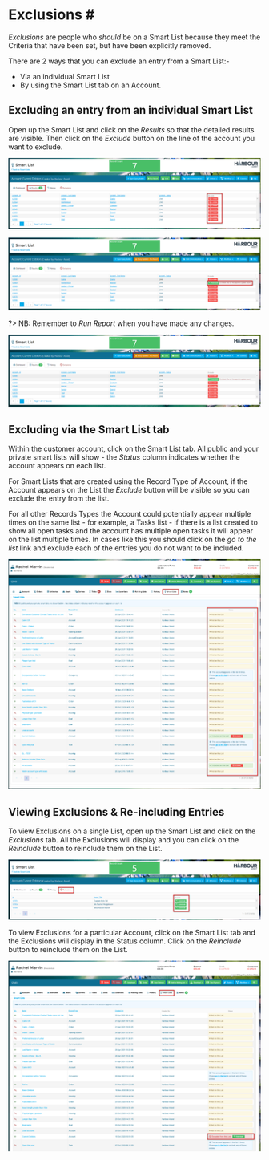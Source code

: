 # Exclusions \#

_Exclusions_ are people who _should_ be on a Smart List because they meet the Criteria that have been set, but have been explicitly removed.

There are 2 ways that you can exclude an entry from a Smart List:-

* Via an individual Smart List
* By using the Smart List tab on an Account.

## Excluding an entry from an individual Smart List

Open up the Smart List and click on the _Results_ so that the detailed results are visible. Then click on the _Exclude_ button on the line of the account you want to exclude.

![image-20210501112302512](../.gitbook/assets/image-20210501112302512.png)

![image-20210501112400610](../.gitbook/assets/image-20210501112400610.png)

?&gt; NB: Remember to _Run Report_ when you have made any changes.

![image-20210501112444703](../.gitbook/assets/image-20210501112444703.png)

## Excluding via the Smart List tab

Within the customer account, click on the Smart List tab. All public and your private smart lists will show - the _Status_ column indicates whether the account appears on each list.

For Smart Lists that are created using the Record Type of Account, if the Account appears on the List the _Exclude_ button will be visible so you can exclude the entry from the list.

For all other Records Types the Account could potentially appear multiple times on the same list - for example, a Tasks list - if there is a list created to show all open tasks and the account has multiple open tasks it will appear on the list multiple times. In cases like this you should click on the _go to the list_ link and exclude each of the entries you do not want to be included.

![image-20210501112827155](../.gitbook/assets/image-20210501112827155.png)

## Viewing Exclusions & Re-including Entries

To view Exclusions on a single List, open up the Smart List and click on the _Exclusions_ tab. All the Exclusions will display and you can click on the _Reinclude_ button to reinclude them on the List.

![image-20210501114633640](../.gitbook/assets/image-20210501114633640.png)

To view Exclusions for a particular Account, click on the Smart List tab and the Exclusions will display in the Status column. Click on the _Reinclude_ button to reinclude them on the List.

![image-20210501115144223](../.gitbook/assets/image-20210501115144223.png)

